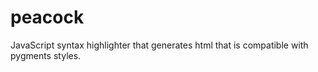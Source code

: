 peacock
========

JavaScript syntax highlighter that generates html that is compatible with pygments styles.
